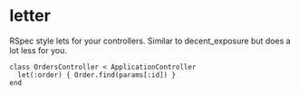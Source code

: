 # letter

RSpec style lets for your controllers. Similar to decent_exposure but does a lot less for you.

    class OrdersController < ApplicationController
      let(:order) { Order.find(params[:id]) }
    end